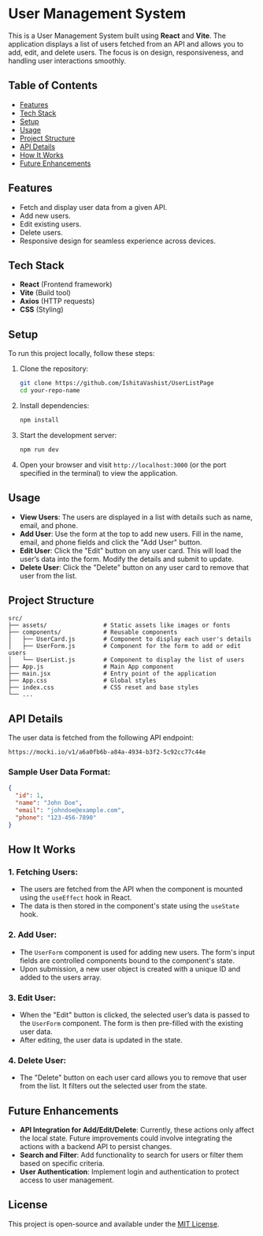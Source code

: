 
# User Management System

This is a User Management System built using **React** and **Vite**. The application displays a list of users fetched from an API and allows you to add, edit, and delete users. The focus is on design, responsiveness, and handling user interactions smoothly.

## Table of Contents

- [Features](#features)
- [Tech Stack](#tech-stack)
- [Setup](#setup)
- [Usage](#usage)
- [Project Structure](#project-structure)
- [API Details](#api-details)
- [How It Works](#how-it-works)
- [Future Enhancements](#future-enhancements)


## Features

- Fetch and display user data from a given API.
- Add new users.
- Edit existing users.
- Delete users.
- Responsive design for seamless experience across devices.

## Tech Stack

- **React** (Frontend framework)
- **Vite** (Build tool)
- **Axios** (HTTP requests)
- **CSS** (Styling)

## Setup

To run this project locally, follow these steps:

1. Clone the repository:

   ```bash
   git clone https://github.com/IshitaVashist/UserListPage
   cd your-repo-name
   ```

2. Install dependencies:

   ```bash
   npm install
   ```

3. Start the development server:

   ```bash
   npm run dev
   ```

4. Open your browser and visit `http://localhost:3000` (or the port specified in the terminal) to view the application.

## Usage

- **View Users**: The users are displayed in a list with details such as name, email, and phone.
- **Add User**: Use the form at the top to add new users. Fill in the name, email, and phone fields and click the "Add User" button.
- **Edit User**: Click the "Edit" button on any user card. This will load the user’s data into the form. Modify the details and submit to update.
- **Delete User**: Click the "Delete" button on any user card to remove that user from the list.

## Project Structure

```plaintext
src/
├── assets/                # Static assets like images or fonts
├── components/            # Reusable components
│   ├── UserCard.js        # Component to display each user's details
│   ├── UserForm.js        # Component for the form to add or edit users
│   └── UserList.js        # Component to display the list of users
├── App.js                 # Main App component
├── main.jsx               # Entry point of the application
├── App.css                # Global styles
├── index.css              # CSS reset and base styles
└── ...
```

## API Details

The user data is fetched from the following API endpoint:

```
https://mocki.io/v1/a6a0fb6b-a84a-4934-b3f2-5c92cc77c44e
```

### Sample User Data Format:
```json
{
  "id": 1,
  "name": "John Doe",
  "email": "johndoe@example.com",
  "phone": "123-456-7890"
}
```

## How It Works

### 1. **Fetching Users**:
   - The users are fetched from the API when the component is mounted using the `useEffect` hook in React.
   - The data is then stored in the component's state using the `useState` hook.

### 2. **Add User**:
   - The `UserForm` component is used for adding new users. The form's input fields are controlled components bound to the component's state.
   - Upon submission, a new user object is created with a unique ID and added to the users array.

### 3. **Edit User**:
   - When the "Edit" button is clicked, the selected user’s data is passed to the `UserForm` component. The form is then pre-filled with the existing user data.
   - After editing, the user data is updated in the state.

### 4. **Delete User**:
   - The "Delete" button on each user card allows you to remove that user from the list. It filters out the selected user from the state.

## Future Enhancements

- **API Integration for Add/Edit/Delete**: Currently, these actions only affect the local state. Future improvements could involve integrating the actions with a backend API to persist changes.
- **Search and Filter**: Add functionality to search for users or filter them based on specific criteria.
- **User Authentication**: Implement login and authentication to protect access to user management.

## License

This project is open-source and available under the [MIT License](LICENSE).

